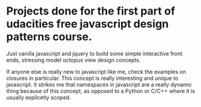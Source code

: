# Projects done for the first part of udacities free javascript design patterns course. 

Just vanilla javascript and jquery to build some simple interactive front ends, stressing model octopus view design concepts. 

If anyone else is really new to javascript like me, check the examples on closures in particular. This concept is really interesting and unique to javascript. It strikes me that namespaces in javascript are a really dynamic thing because of this concept, as opposed to a Python or C/C++ where it is usually explicetly scoped. 